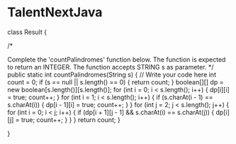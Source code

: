 # TalentNextJava

class Result {

/*

Complete the 'countPalindromes' function below.
The function is expected to return an INTEGER.
The function accepts STRING s as parameter. */
public static int countPalindromes(String s) { // Write your code here int count = 0; if (s == null || s.length() == 0) { return count; } boolean[][] dp = new boolean[s.length()][s.length()]; for (int i = 0; i < s.length(); i++) { dp[i][i] = true; count++; } for (int i = 1; i < s.length(); i++) { if (s.charAt(i - 1) == s.charAt(i)) { dp[i - 1][i] = true; count++; } } for (int j = 2; j < s.length(); j++) { for (int i = 0; i < j; i++) { if (dp[i + 1][j - 1] && s.charAt(i) == s.charAt(j)) { dp[i][j] = true; count++; } } } return count; }

}
